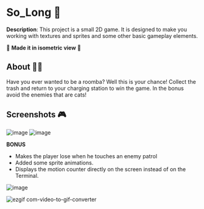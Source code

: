 # **So_Long** 👾

**Description**: This project is a small 2D game. It is designed to make you
working with textures and sprites and some other basic gameplay elements.

🌟 **Made it in isometric view** 🌟

## About 🐱‍💻

Have you ever wanted to be a roomba? Well this is your chance! 
Collect the trash and return to your charging station to win the game. In the bonus avoid the enemies that are cats!

## Screenshots 🎮
![image](https://github.com/user-attachments/assets/a39e790d-9749-4130-afcf-01f728b759af)
![image](https://github.com/user-attachments/assets/8e90744d-5009-4832-b4af-1e7acb6bd606)

**BONUS**
-  Makes the player lose when he touches an enemy patrol
-  Added some sprite animations.
-  Displays the motion counter directly on the screen instead of on the
  Terminal.

![image](https://github.com/user-attachments/assets/f5506e5b-228c-4996-9df5-cf4e367e8ec1)

![ezgif com-video-to-gif-converter](https://github.com/user-attachments/assets/00a0bb73-a225-48ae-a529-14d82ab6e78c)
